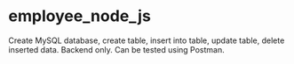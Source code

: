 # employee_node_js
Create MySQL database, create table, insert into table, update table, delete inserted data. Backend only. Can be tested using Postman.
